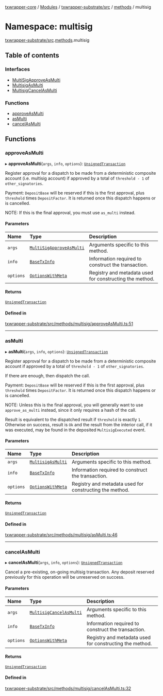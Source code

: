 [txwrapper-core](../README.md) / [Modules](../modules.md) / [txwrapper-substrate/src](txwrapper_substrate_src.md) / [methods](txwrapper_substrate_src.methods.md) / multisig

# Namespace: multisig

[txwrapper-substrate/src](txwrapper_substrate_src.md).[methods](txwrapper_substrate_src.methods.md).multisig

## Table of contents

### Interfaces

- [MultiSigApproveAsMulti](../interfaces/txwrapper_substrate_src.methods.multisig.MultiSigApproveAsMulti.md)
- [MultisigAsMulti](../interfaces/txwrapper_substrate_src.methods.multisig.MultisigAsMulti.md)
- [MultisigCancelAsMulti](../interfaces/txwrapper_substrate_src.methods.multisig.MultisigCancelAsMulti.md)

### Functions

- [approveAsMulti](txwrapper_substrate_src.methods.multisig.md#approveasmulti)
- [asMulti](txwrapper_substrate_src.methods.multisig.md#asmulti)
- [cancelAsMulti](txwrapper_substrate_src.methods.multisig.md#cancelasmulti)

## Functions

### approveAsMulti

▸ **approveAsMulti**(`args`, `info`, `options`): [`UnsignedTransaction`](../interfaces/txwrapper_core_src.UnsignedTransaction.md)

Register approval for a dispatch to be made from a deterministic composite account (i.e. multisig
account) if approved by a total of `threshold - 1` of `other_signatories`.

Payment: `DepositBase` will be reserved if this is the first approval, plus
`threshold` times `DepositFactor`. It is returned once this dispatch happens or
is cancelled.

NOTE: If this is the final approval, you must use `as_multi` instead.

#### Parameters

| Name | Type | Description |
| :------ | :------ | :------ |
| `args` | [`MultiSigApproveAsMulti`](../interfaces/txwrapper_substrate_src.methods.multisig.MultiSigApproveAsMulti.md) | Arguments specific to this method. |
| `info` | [`BaseTxInfo`](../interfaces/txwrapper_core_src.BaseTxInfo.md) | Information required to construct the transaction. |
| `options` | [`OptionsWithMeta`](../interfaces/txwrapper_core_src.OptionsWithMeta.md) | Registry and metadata used for constructing the method. |

#### Returns

[`UnsignedTransaction`](../interfaces/txwrapper_core_src.UnsignedTransaction.md)

#### Defined in

[txwrapper-substrate/src/methods/multisig/approveAsMulti.ts:51](https://github.com/paritytech/txwrapper-core/blob/d3e4018/packages/txwrapper-substrate/src/methods/multisig/approveAsMulti.ts#L51)

___

### asMulti

▸ **asMulti**(`args`, `info`, `options`): [`UnsignedTransaction`](../interfaces/txwrapper_core_src.UnsignedTransaction.md)

Register approval for a dispatch to be made from a deterministic composite account if
approved by a total of `threshold - 1` of `other_signatories`.

If there are enough, then dispatch the call.

Payment: `DepositBase` will be reserved if this is the first approval, plus
`threshold` times `DepositFactor`. It is returned once this dispatch happens or
is cancelled.

NOTE: Unless this is the final approval, you will generally want to use
`approve_as_multi` instead, since it only requires a hash of the call.

Result is equivalent to the dispatched result if `threshold` is exactly `1`. Otherwise
on success, result is `Ok` and the result from the interior call, if it was executed,
may be found in the deposited `MultisigExecuted` event.

#### Parameters

| Name | Type | Description |
| :------ | :------ | :------ |
| `args` | [`MultisigAsMulti`](../interfaces/txwrapper_substrate_src.methods.multisig.MultisigAsMulti.md) | Arguments specific to this method. |
| `info` | [`BaseTxInfo`](../interfaces/txwrapper_core_src.BaseTxInfo.md) | Information required to construct the transaction. |
| `options` | [`OptionsWithMeta`](../interfaces/txwrapper_core_src.OptionsWithMeta.md) | Registry and metadata used for constructing the method. |

#### Returns

[`UnsignedTransaction`](../interfaces/txwrapper_core_src.UnsignedTransaction.md)

#### Defined in

[txwrapper-substrate/src/methods/multisig/asMulti.ts:46](https://github.com/paritytech/txwrapper-core/blob/d3e4018/packages/txwrapper-substrate/src/methods/multisig/asMulti.ts#L46)

___

### cancelAsMulti

▸ **cancelAsMulti**(`args`, `info`, `options`): [`UnsignedTransaction`](../interfaces/txwrapper_core_src.UnsignedTransaction.md)

Cancel a pre-existing, on-going multisig transaction. Any deposit reserved previously
for this operation will be unreserved on success.

#### Parameters

| Name | Type | Description |
| :------ | :------ | :------ |
| `args` | [`MultisigCancelAsMulti`](../interfaces/txwrapper_substrate_src.methods.multisig.MultisigCancelAsMulti.md) | Arguments specific to this method. |
| `info` | [`BaseTxInfo`](../interfaces/txwrapper_core_src.BaseTxInfo.md) | Information required to construct the transaction. |
| `options` | [`OptionsWithMeta`](../interfaces/txwrapper_core_src.OptionsWithMeta.md) | Registry and metadata used for constructing the method. |

#### Returns

[`UnsignedTransaction`](../interfaces/txwrapper_core_src.UnsignedTransaction.md)

#### Defined in

[txwrapper-substrate/src/methods/multisig/cancelAsMulti.ts:32](https://github.com/paritytech/txwrapper-core/blob/d3e4018/packages/txwrapper-substrate/src/methods/multisig/cancelAsMulti.ts#L32)
